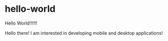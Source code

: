 # hello-world
Hello World!!!!!!

Hello there! I am interested in developing mobile and desktop applications!
